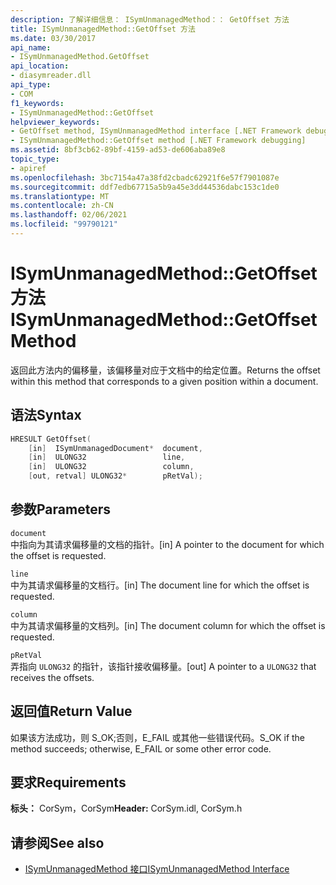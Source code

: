 ```yaml
---
description: 了解详细信息： ISymUnmanagedMethod：： GetOffset 方法
title: ISymUnmanagedMethod::GetOffset 方法
ms.date: 03/30/2017
api_name:
- ISymUnmanagedMethod.GetOffset
api_location:
- diasymreader.dll
api_type:
- COM
f1_keywords:
- ISymUnmanagedMethod::GetOffset
helpviewer_keywords:
- GetOffset method, ISymUnmanagedMethod interface [.NET Framework debugging]
- ISymUnmanagedMethod::GetOffset method [.NET Framework debugging]
ms.assetid: 8bf3cb62-89bf-4159-ad53-de606aba89e8
topic_type:
- apiref
ms.openlocfilehash: 3bc7154a47a38fd2cbadc62921f6e57f7901087e
ms.sourcegitcommit: ddf7edb67715a5b9a45e3dd44536dabc153c1de0
ms.translationtype: MT
ms.contentlocale: zh-CN
ms.lasthandoff: 02/06/2021
ms.locfileid: "99790121"
---
```

# <a name="isymunmanagedmethodgetoffset-method"></a><span data-ttu-id="b364f-103">ISymUnmanagedMethod::GetOffset 方法</span><span class="sxs-lookup"><span data-stu-id="b364f-103">ISymUnmanagedMethod::GetOffset Method</span></span>

<span data-ttu-id="b364f-104">返回此方法内的偏移量，该偏移量对应于文档中的给定位置。</span><span class="sxs-lookup"><span data-stu-id="b364f-104">Returns the offset within this method that corresponds to a given position within a document.</span></span>  
  
## <a name="syntax"></a><span data-ttu-id="b364f-105">语法</span><span class="sxs-lookup"><span data-stu-id="b364f-105">Syntax</span></span>  
  
```cpp  
HRESULT GetOffset(  
    [in]  ISymUnmanagedDocument*  document,  
    [in]  ULONG32                 line,  
    [in]  ULONG32                 column,  
    [out, retval] ULONG32*        pRetVal);  
```  
  
## <a name="parameters"></a><span data-ttu-id="b364f-106">参数</span><span class="sxs-lookup"><span data-stu-id="b364f-106">Parameters</span></span>  

 `document`  
 <span data-ttu-id="b364f-107">中指向为其请求偏移量的文档的指针。</span><span class="sxs-lookup"><span data-stu-id="b364f-107">[in] A pointer to the document for which the offset is requested.</span></span>  
  
 `line`  
 <span data-ttu-id="b364f-108">中为其请求偏移量的文档行。</span><span class="sxs-lookup"><span data-stu-id="b364f-108">[in] The document line for which the offset is requested.</span></span>  
  
 `column`  
 <span data-ttu-id="b364f-109">中为其请求偏移量的文档列。</span><span class="sxs-lookup"><span data-stu-id="b364f-109">[in] The document column for which the offset is requested.</span></span>  
  
 `pRetVal`  
 <span data-ttu-id="b364f-110">弄指向 `ULONG32` 的指针，该指针接收偏移量。</span><span class="sxs-lookup"><span data-stu-id="b364f-110">[out] A pointer to a `ULONG32` that receives the offsets.</span></span>  
  
## <a name="return-value"></a><span data-ttu-id="b364f-111">返回值</span><span class="sxs-lookup"><span data-stu-id="b364f-111">Return Value</span></span>  

 <span data-ttu-id="b364f-112">如果该方法成功，则 S_OK;否则，E_FAIL 或其他一些错误代码。</span><span class="sxs-lookup"><span data-stu-id="b364f-112">S_OK if the method succeeds; otherwise, E_FAIL or some other error code.</span></span>  
  
## <a name="requirements"></a><span data-ttu-id="b364f-113">要求</span><span class="sxs-lookup"><span data-stu-id="b364f-113">Requirements</span></span>  

 <span data-ttu-id="b364f-114">**标头：** CorSym，CorSym</span><span class="sxs-lookup"><span data-stu-id="b364f-114">**Header:** CorSym.idl, CorSym.h</span></span>  
  
## <a name="see-also"></a><span data-ttu-id="b364f-115">请参阅</span><span class="sxs-lookup"><span data-stu-id="b364f-115">See also</span></span>

- [<span data-ttu-id="b364f-116">ISymUnmanagedMethod 接口</span><span class="sxs-lookup"><span data-stu-id="b364f-116">ISymUnmanagedMethod Interface</span></span>](isymunmanagedmethod-interface.md)
